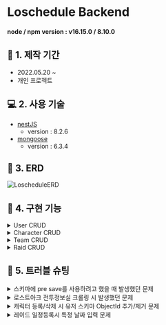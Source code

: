 # Loschedule Backend

#### node / npm version : v16.15.0 / 8.10.0

## :calendar: 1. 제작 기간
- 2022.05.20 ~
- 개인 프로젝트

## :computer: 2. 사용 기술 
- [nestJS](https://nestjs.com/)
    - version : 8.2.6
- [mongoose](https://mongoosejs.com/)
    - version : 6.3.4

## :hammer: 3. ERD

![LoscheduleERD](https://user-images.githubusercontent.com/68040092/172323557-8ca04f48-998f-471d-817e-d23e6f335e39.png)

## :dart: 4. 구현 기능

<details>
<summary>User CRUD</summary>
<div markdown="1">

- Create User
- Log in
- See Profile
- Edit Profile
- Management (only admin)

</div>
</details>

<details>
<summary>Character CRUD</summary>
<div markdown="1">

- Search Character infomation
- Create Character in User
- Delete Character
- synchronization Character info

</div>
</details>

<details>
<summary>Team CRUD</summary>
<div markdown="1">

- Create Team
- Delete Team (only leader)
- invite User (only leader)
- Change Leader (only leader)
- Read Raids

</div>
</details>

<details>
<summary>Raid CRUD</summary>
<div markdown="1">

- Create Raid
- Delete Raid (only leader)
- Edit Raid (only leader)
- Read Raid

</div>
</details>

## :rotating_light: 5. 트러블 슈팅

<details>
<summary>스키마에 pre save를 사용하려고 했을 때 발생했던 문제</summary>
<div markdown="1">

```
과거에 Express 기반 백엔드를 구축할 때는 schema 파일 안에 pre 메소드를 이용하여 save를 구현하여 동작했던 기억이 있어, 
처음에는 비슷한 방식으로 구현하려고 했었다.
그러나 구현한대로 동작하지 않아, 구글링을 통해 찾아봤는데, 각 모듈내에 Mongoose모듈을 import할 때 
비동기로 useFactory의 value로 함수를 넘겨주는데, 해당 함수 안에서 pre 메소드를 구현하여 동작시킬 수 있었다.
```


</div>
</details>

<details>
<summary>로스트아크 전투정보실 크롤링 시 발생했던 문제</summary>
<div markdown="1">

```
처음에 nestjs를 사용하여 크롤링을 하는 방법을 검색하다보니, nestjs-crawler라는 패키지가 있어,
처음에는 해당 패키지를 사용하여 크롤링을 하려고했으나, 원인불명의 오류로 페이지 정보를 제대로 불러오지 못하였다.
그래서, Nestjs 공식 Docs에 있는 httpModule인 @nestjs/axios를 사용하여 크롤링을 하려고하니, rxjs의 Observable형으로 
반환해주었기 때문에, 데이터를 확인하는 법도, 반환하는 법도 달랐고, 사용해본 적도 없어 상당히 고전했다.
결과적으로, 해당 자료를 구독(Subscribe)하고, 비동기로 값을 반환해주는 방식으로 html을 가져올 수 있었다.
가져온 html에서 cheerio를 사용하여 원하는 값을 추출할 수 있었다.
```

</div>
</details>

<details>
<summary>캐릭터 등록/삭제 시 유저 스키마 ObjectId 추가/제거 문제</summary>
<div markdown="1">

```
캐릭터를 등록할 때, 유저에 해당 캐릭터의 id를 저장해두고, 
캐릭터를 지울 때 유저에게서 캐릭터의 id를 같이 지우는 방식으로 구현하고자했다.

처음에는 유저의 characters 필드에 캐릭터의 id를 직접 push하는 방식으로 구현했었다.
등록하는 건 큰 문제가 안됐지만, 같은 방식으로 캐릭터를 지우려고할 때 문제가 발생했다.

Array를 취급하듯이 filter를 사용해서 지우려는 캐릭터 Id와 일치하는 값을 지워주고 저장하는 방법을 사용하려고 했다.
그러나, 잘 되지 않았고, 구글링해보니 ObjectId를 비교하는 방법이 다르다고해서 ObjectID 타입으로 변환하면 된다는 등
여러 방법을 찾아보았으나, 우선 선택한건 String 형변환으로 비교하는 것이었다.
비교 자체는 잘 되었지만, 필터링이 제대로 이루어지지 않았다.

그래서 다른 자료들을 찾아보다가 updateOne 메소드 내에서 $pull 쿼리를 사용하여 값을 갱신하는 방법을 찾았고,
정상적으로 작동하였다.

이후, 일관성을 주기위해 등록할 때도 $push 쿼리를 사용하여 값을 등록하도록 변경하였다.
```

</div>
</details>

<details>
<summary>레이드 일정등록시 특정 날짜 입력 문제</summary>
<div markdown="1">

```
처음에 팀(공격대)에서 레이드 일정을 등록할 때, 날짜를 지정하는 거니까 Date 타입으로 저장해야겠다고 생각했다.

그런데, Date 타입으로 저장하면 불필요한 시간이 모두 저장되어버리는 문제도 있었지만, 무엇보다 KST(한국 표준 시간)로 제대로 저장이 되지 않았다.

추후 프론트를 만들면서 바뀔 여지도 분명 있겠지만, 우선은 날짜, 시간, 분까지만 저장하고 화면에 출력하게 되지 않을까 하는 생각이고, 그렇게 만들려고 한다면 mongodb에서 Date 타입 대신 string 타입으로 지정 후 YYYY-MM-DD HH:mm 포맷을 통해 내가 생각했던 방법대로 저장할 수 있었다.
```

</div>
</details>
